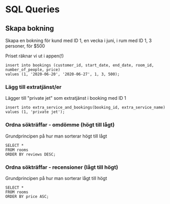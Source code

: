# SQL Queries

## Skapa bokning

Skapa en bokning för kund med ID 1, en vecka i juni, i rum med ID 1, 3 personer, för $500

Priset räknar vi ut i appen(!)

```
insert into bookings (customer_id, start_date, end_date, room_id, number_of_people, price)
values (1, '2020-06-20', '2020-06-27', 1, 3, 500);
```

### Lägg till extratjänst/er

Lägger till "private jet" som extratjänst i booking med ID 1

```
insert into extra_service_and_bookings(booking_id, extra_service_name)
values (1, 'private jet');
```

### Ordna sökträffar - omdömme (högt till lågt)

Grundprincipen på hur man sorterar högt till lågt

```
SELECT * 
FROM rooms
ORDER BY reviews DESC;
```

### Ordna sökträffar - recensioner (lågt till högt)

Grundprincipen på hur man sorterar lågt till högt
```
SELECT *
FROM rooms
ORDER BY price ASC;
```

